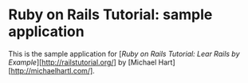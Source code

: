 # Ruby on Rails Tutorial: sample application

This is the sample application for 
[*Ruby on Rails Tutorial: Lear Rails by Example*][http://railstutorial.org/]
by [Michael Hart][http://michaelhartl.com/].